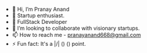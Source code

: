 - 👋 Hi, I’m Pranay Anand
- 👀 Startup enthusiast.
- 🌱 FullStack Developer
- 💞️ I’m looking to collaborate with visionary startups.
- 📫 How to reach me - pranayanand668@gmail.com
- ⚡ Fun fact: It's a |\/| () () point.
<!---
EthanHunt-668/EthanHunt-668 is a ✨ special ✨ repository because its `README.md` (this file) appears on your GitHub profile.
You can click the Preview link to take a look at your changes.
--->
